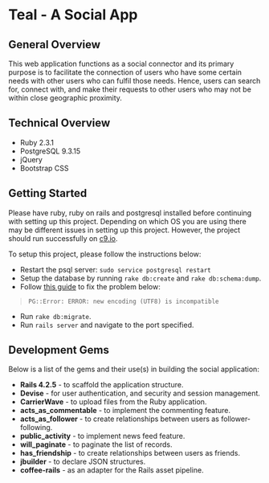 # Teal  - A Social App


## General Overview
This web application functions as a social connector and its primary purpose is to facilitate the connection of users who have some certain needs with other users who can fulfil those needs. Hence, users can search for, connect with, and make their requests to other users who may not be within close geographic proximity. 

## Technical Overview
* Ruby 2.3.1
* PostgreSQL 9.3.15
* jQuery
* Bootstrap CSS

## Getting Started
Please have ruby, ruby on rails and postgresql installed before continuing with setting up this project. Depending on which OS you are using there may be different issues in setting up this project. However, the project should run successfully on [c9.io](https://c9.io).

To setup this project, please follow the instructions below:
* Restart the psql server: `sudo service postgresql restart`
* Setup the database by running `rake db:create` and `rake db:schema:dump`.
* Follow [this guide](https://gist.github.com/amolkhanorkar/8706915) to fix the problem below:
> `PG::Error: ERROR: new encoding (UTF8) is incompatible`
* Run `rake db:migrate`.
* Run `rails server` and navigate to the port specified. 

## Development Gems
Below is a list of the gems and their use(s) in building the social application:
* **Rails 4.2.5** - to scaffold the application structure.
* **Devise** - for user authentication, and security and session management.
* **CarrierWave** - to upload files from the Ruby application.
* **acts_as_commentable** - to implement the commenting feature.        
* **acts_as_follower** - to create relationships between users as follower-following.                       
* **public_activity** - to implement news feed feature.
* **will_paginate** - to paginate the list of records.
* **has_friendship** - to create relationships between users as friends.
* **jbuilder** - to declare JSON structures.
* **coffee-rails** - as an adapter for the Rails asset pipeline.